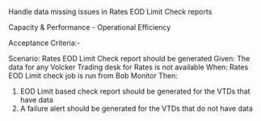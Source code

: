 Handle data missing issues in Rates EOD Limit Check reports

Capacity & Performance - Operational Efficiency

Acceptance Criteria:- 

Scenario: Rates EOD Limit Check report should be generated
Given: The data for any Volcker Trading desk for Rates is not available
When: Rates EOD Limit check job is run from Bob Monitor
Then:
1. EOD Limit based check report should be generated for the VTDs that have data
2. A failure alert should be generated for the VTDs that do not have data
